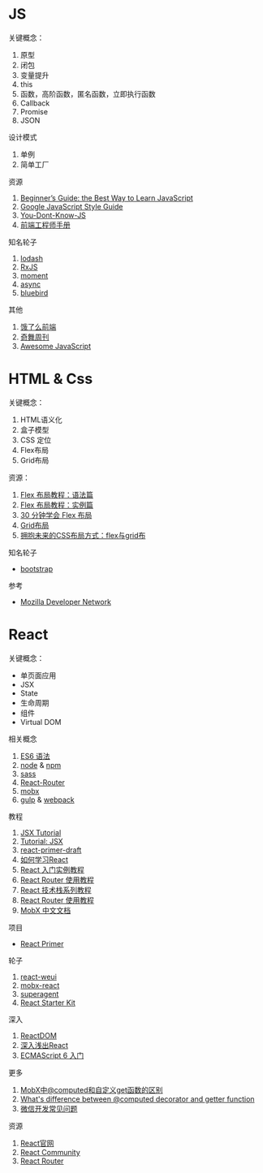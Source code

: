 # JS

关键概念：
1. 原型
2. 闭包
3. 变量提升
4. this
5. 函数，高阶函数，匿名函数，立即执行函数
6. Callback
7. Promise
8. JSON

设计模式
1. 单例
2. 简单工厂

资源
1. [Beginner’s Guide: the Best Way to Learn JavaScript](https://www.codementor.io/javascript/tutorial/how-to-learn-javascript-properly)
2. [Google JavaScript Style Guide](https://google.github.io/styleguide/jsguide.html)
1. [You-Dont-Know-JS](https://github.com/getify/You-Dont-Know-JS)
2. [前端工程师手册](https://leohxj.gitbooks.io/front-end-database/index.html)

知名轮子
1. [lodash](https://lodash.com/)
2. [RxJS](https://github.com/Reactive-Extensions/RxJS)
3. [moment](https://github.com/moment/moment)
4. [async](https://github.com/caolan/async)
5. [bluebird](https://github.com/petkaantonov/bluebird/)


其他
1. [饿了么前端](https://zhuanlan.zhihu.com/ElemeFE)
2. [奇舞周刊](https://weekly.75team.com/)
3. [Awesome JavaScript](https://github.com/sorrycc/awesome-javascript)


# HTML & Css

关键概念：
1. HTML语义化
2. 盒子模型
3. CSS 定位
4. Flex布局
5. Grid布局

资源：
1. [Flex 布局教程：语法篇](http://www.ruanyifeng.com/blog/2015/07/flex-grammar.html)
2. [Flex 布局教程：实例篇](http://www.ruanyifeng.com/blog/2015/07/flex-examples.html)
3. [30 分钟学会 Flex 布局](https://zhuanlan.zhihu.com/p/25303493)
4. [Grid布局](https://developer.mozilla.org/zh-CN/docs/Web/CSS/CSS_Grid_Layout)
5. [拥抱未来的CSS布局方式：flex与grid布](https://github.com/xingbofeng/css-grid-flex)


知名轮子
* [bootstrap](http://getbootstrap.com/)

参考
* [Mozilla Developer Network](https://developer.mozilla.org/)

# React

关键概念：
* 单页面应用
* JSX
* State
* 生命周期
* 组件
* Virtual DOM

相关概念
1. [ES6 语法](http://es6.ruanyifeng.com/)
2. [node](https://nodejs.org/) & [npm](https://www.npmjs.com/)
3. [sass](http://sass-lang.com/)
4. [React-Router](https://github.com/ReactTraining/react-router)
5. [mobx](https://github.com/mobxjs/mobx)
6. [gulp](http://gulpjs.com/) & [webpack](https://webpack.js.org/)

教程
1. [JSX Tutorial](https://jsx.github.io/doc/tutorial.html)
2. [Tutorial: JSX](http://buildwithreact.com/tutorial/jsx)
3. [react-primer-draft](https://github.com/mikechau/react-primer-draft)
4. [如何学习React](https://github.com/petehunt/react-howto/blob/master/README-zh.md)
5. [React 入门实例教程](http://www.ruanyifeng.com/blog/2015/03/react.html)
6. [React Router 使用教程](http://www.ruanyifeng.com/blog/2016/05/react_router.html?utm_source=tool.lu)
7. [React 技术栈系列教程](http://www.ruanyifeng.com/blog/2016/09/react-technology-stack.html)
8. [React Router 使用教程](http://www.ruanyifeng.com/blog/2016/10/npm_scripts.html)
9. [MobX 中文文档](http://cn.mobx.js.org/)

项目
* [React Primer](https://github.com/BinaryMuse/react-primer)

轮子
1. [react-weui](https://github.com/weui/react-weui)
2. [mobx-react](https://github.com/mobxjs/mobx-react)
3. [superagent](https://github.com/visionmedia/superagent)
4. [React Starter Kit](https://github.com/kriasoft/react-starter-kit)

深入
1. [ReactDOM](https://facebook.github.io/react/docs/react-dom.html)
2. [深入浅出React](http://www.infoq.com/cn/dive-into-react)
3. [ECMAScript 6 入门](http://es6.ruanyifeng.com/)

更多
1. [MobX中@computed和自定义get函数的区别](http://blog.csdn.net/cqm1994617/article/details/53271494)
2. [What's difference between @computed decorator and getter function](https://github.com/mobxjs/mobx/issues/161)
3. [微信开发常见问题](http://kf.qq.com/faq/140225MveaUz150413VNj6nm.html)

资源
1. [React官网](https://facebook.github.io/react/)
2. [React Community](https://github.com/reactjs)
3. [React Router](https://github.com/ReactTraining/react-router)
